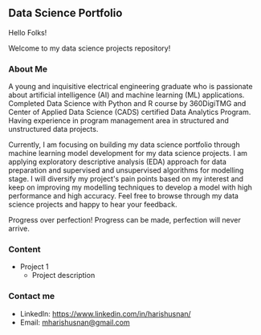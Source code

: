 ## Data Science Portfolio

Hello Folks! 

Welcome to my data science projects repository!

### About Me

A young and inquisitive electrical engineering graduate who is passionate about artificial intelligence (AI) and machine learning (ML) applications. Completed Data Science with Python and R course by 360DigiTMG and Center of Applied Data Science (CADS) certified Data Analytics Program. Having experience in program management area in structured and unstructured data projects. 

Currently, I am focusing on building my data science portfolio through machine learning model development for my data science projects. I am applying exploratory descriptive analysis (EDA) approach for data preparation and supervised and unsupervised algorithms for modelling stage. I will diversify my project's pain points based on my interest and keep on improving my modelling techniques to develop a model with high performance and high accuracy. Feel free to browse through my data science projects and happy to hear your feedback.

Progress over perfection! Progress can be made, perfection will never arrive.



### Content

- Project 1
    * Project description


### Contact me

* LinkedIn: https://www.linkedin.com/in/harishusnan/
* Email: mharishusnan@gmail.com

